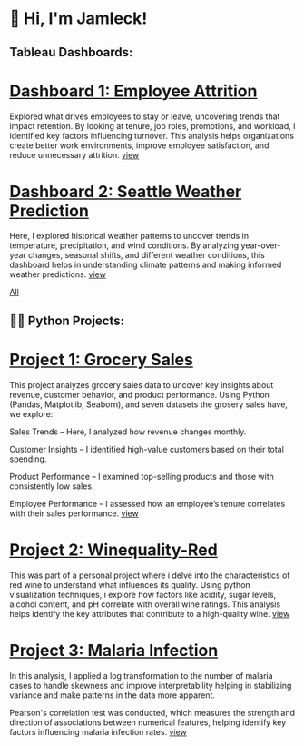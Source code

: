 <h1> 👋 Hi, I'm Jamleck!</h1>

## Tableau Dashboards:

# [Dashboard 1: Employee Attrition](https://public.tableau.com/views/EmployeeAttritionDashboard_17406360512570/employeeattritiondashboard?:embed=y&:display_count=yes&:showVizHome=no)
Explored what drives employees to stay or leave, uncovering trends that impact retention. By looking at tenure, job roles, promotions, and workload, I identified key factors influencing turnover. This analysis helps organizations create better work environments, improve employee satisfaction, and reduce unnecessary attrition.
[view](https://public.tableau.com/views/EmployeeAttritionDashboard_17406360512570/employeeattritiondashboard?:embed=y&:display_count=yes&:showVizHome=no)

# [Dashboard 2: Seattle Weather Prediction](https://public.tableau.com/views/SeattleweatherPrediction/SeattleWeatherPredictionDashboard?:embed=y&:display_count=yes&:showVizHome=no)
Here, I explored historical weather patterns to uncover trends in temperature, precipitation, and wind conditions. By analyzing year-over-year changes, seasonal shifts, and different weather conditions, this dashboard helps in understanding climate patterns and making informed weather predictions.
[view](https://public.tableau.com/views/SeattleweatherPrediction/SeattleWeatherPredictionDashboard?:embed=y&:display_count=yes&:showVizHome=no)

[All](https://m-jamleck.github.io/Jamleck_portfolio/)

<h2>👨‍💻 Python Projects:</h2>

# [Project 1: Grocery Sales](https://github.com/M-Jamleck/Jamleck_portfolio/blob/f2747c6c16f56826ed9e3daa4338bc5445665f12/Glosery%20sales%20Project.ipynb)

This project analyzes grocery sales data to uncover key insights about revenue, customer behavior, and product performance. Using Python (Pandas, Matplotlib, Seaborn), and seven datasets the grosery sales have, we explore: 

Sales Trends – Here, I analyzed how revenue changes monthly.

Customer Insights – I identified high-value customers based on their total spending.

Product Performance – I examined top-selling products and those with consistently low sales.

Employee Performance – I assessed how an employee’s tenure correlates with their sales performance.
[view](https://github.com/M-Jamleck/Jamleck_portfolio/blob/f2747c6c16f56826ed9e3daa4338bc5445665f12/Glosery%20sales%20Project.ipynb)


# [Project 2: Winequality-Red](https://github.com/M-Jamleck/Jamleck_portfolio/blob/194a1d4619c29febc85a8cc88724de369d3cb780/winequality-red%20project.ipynb)

This was part of a personal project where i delve into the characteristics of red wine to understand what influences its quality. Using python visualization techniques, i explore how factors like acidity, sugar levels, alcohol content, and pH correlate with overall wine ratings.
This analysis helps identify the key attributes that contribute to a high-quality wine. [view]( https://github.com/M-Jamleck/Jamleck_portfolio/blob/194a1d4619c29febc85a8cc88724de369d3cb780/winequality-red%20project.ipynb)


# [Project 3: Malaria Infection]( https://github.com/M-Jamleck/Jamleck_portfolio/blob/194a1d4619c29febc85a8cc88724de369d3cb780/malaria%20Infection%20project.ipynb)

In this analysis, I applied a log transformation to the number of malaria cases to handle skewness and improve interpretability helping in stabilizing variance and make patterns in the data more apparent.

Pearson's correlation test was conducted, which measures the strength and direction of associations between numerical features, helping identify key factors influencing malaria infection rates.
[view]( https://github.com/M-Jamleck/Jamleck_portfolio/blob/194a1d4619c29febc85a8cc88724de369d3cb780/malaria%20Infection%20project.ipynb)






